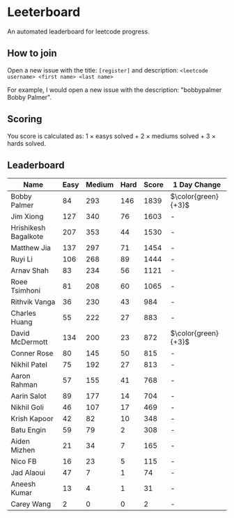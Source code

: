 # Leeterboard

An automated leaderboard for leetcode progress.

## How to join

Open a new issue with the title: `[register]` and description:
`<leetcode username> <first name> <last name>`

For example, I would open a new issue with the description: "bobbypalmer Bobby Palmer".

## Scoring

You score is calculated as:
1 $\times$ easys solved + 2 $\times$ mediums solved + 3 $\times$ hards solved.

## Leaderboard
| Name | Easy | Medium | Hard | Score | 1 Day Change |
| --- | --- | --- | --- | --- | --- |
| Bobby Palmer | 84 | 293 | 146 | 1839 | $\color{green}{+3}$ |
| Jim Xiong | 127 | 340 | 76 | 1603 | - |
| Hrishikesh Bagalkote | 207 | 353 | 44 | 1530 | - |
| Matthew Jia | 137 | 297 | 71 | 1454 | - |
| Ruyi Li | 106 | 268 | 89 | 1444 | - |
| Arnav Shah | 83 | 234 | 56 | 1121 | - |
| Roee Tsimhoni | 81 | 208 | 60 | 1065 | - |
| Rithvik Vanga | 36 | 230 | 43 | 984 | - |
| Charles Huang | 55 | 222 | 27 | 883 | - |
| David McDermott | 134 | 200 | 23 | 872 | $\color{green}{+3}$ |
| Conner Rose | 80 | 145 | 50 | 815 | - |
| Nikhil Patel | 75 | 192 | 27 | 813 | - |
| Aaron Rahman | 57 | 155 | 41 | 768 | - |
| Aarin Salot | 89 | 177 | 14 | 704 | - |
| Nikhil Goli | 46 | 107 | 17 | 469 | - |
| Krish Kapoor | 42 | 82 | 10 | 348 | - |
| Batu Engin | 59 | 79 | 2 | 308 | - |
| Aiden Mizhen | 21 | 34 | 7 | 165 | - |
| Nico FB | 16 | 23 | 5 | 115 | - |
| Jad Alaoui | 47 | 7 | 1 | 74 | - |
| Aneesh Kumar | 13 | 4 | 1 | 31 | - |
| Carey Wang | 2 | 0 | 0 | 2 | - |
